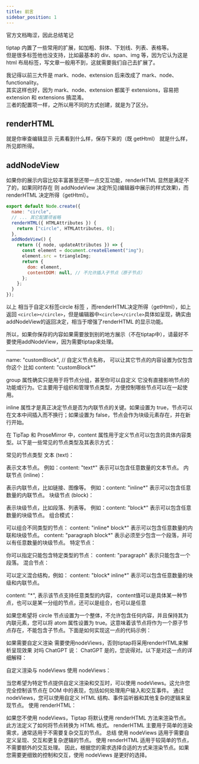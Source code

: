 ```yaml
---
title: 前言
sidebar_position: 1
---
```


官方文档晦涩，因此总结笔记

tiptap 内置了一些常用的扩展，如加粗、斜体、下划线、列表、表格等。  
但是很多标签他也没支持，比如最基本的 div、span、img 等，因为它认为这是 html 布局标签，写文章一般用不到，这就需要我们自己去扩展了。

我记得以前三大件是 mark、node、extension 后来改成了 mark、node、functionality。  
其实这样也好，因为 mark、node、extension 都属于 extensions，容易把 extension 和 extensions 搞混淆。  
三者的配置项一样，之所以用不同的方式创建，就是为了区分。

## renderHTML

就是你审查编辑显示 元素看到什么样，保存下来的（既 getHtml） 就是什么样，所见即所得。

## addNodeView

如果你的展示内容比较丰富甚至还带一点交互功能，renderHTML 显然是满足不了的，如果同时存在 则 addNodeView 决定所见(编辑器中展示的样式效果)，而 renderHTML 决定所得（getHtml）。

```js
export default Node.create({
  name: "circle",
  // ... 其它配置项省略
  renderHTML({ HTMLAttributes }) {
    return ["circle", HTMLAttributes, 0];
  },
  addNodeView() {
    return ({ node, updateAttributes }) => {
      const element = document.createElement("img");
      element.src = triangleImg;
      return {
        dom: element,
        contentDOM: null, // 不允许插入子节点（原子节点）
      };
    };
  }
});
```
以上 相当于自定义标签circle 标签 ，而renderHTML决定所得（getHtml），如上 返回 `<circle></circle>`，但是编辑器中`<circle></circle>`具体如呈现，确实由addNodeView的返回决定，相当于增强了renderHTML 的显示功能。

所以，如果你保存的内容如果需要放到别的地方展示（不在tiptap中），请最好不要使用addNodeView，因为需要tiptap来处理。



---

name: "customBlock", // 自定义节点名称， 可以让其它节点的内容设置为仅包含你这个 比如 content: "customBlock*"

group 属性确实只是用于将节点分组，甚至你可以自定义
它没有直接影响节点的功能或行为。它主要用于组织和管理节点类型，方便控制哪些节点可以在一起使用。

inline 属性才是真正决定节点是否为内联节点的关键。如果设置为 true，节点可以在文本中间插入而不换行；如果设置为 false，节点会作为块级元素存在，并在新行开始。

在 TipTap 和 ProseMirror 中，content 属性用于定义节点可以包含的具体内容类型。以下是一些常见的节点类型及其表示方式：

常见的节点类型
文本 (text)：

表示文本节点。
例如：content: "text*" 表示可以包含任意数量的文本节点。
内联节点 (inline)：

表示内联节点，比如链接、图像等。
例如：content: "inline*" 表示可以包含任意数量的内联节点。
块级节点 (block)：

表示块级节点，比如段落、列表等。
例如：content: "block*" 表示可以包含任意数量的块级节点。
组合模式：

可以组合不同类型的节点：
content: "inline* block*" 表示可以包含任意数量的内联和块级节点。
content: "paragraph block*" 表示必须至少包含一个段落，并可以有任意数量的块级节点。
特定节点：

你可以指定只能包含特定类型的节点：
content: "paragraph" 表示只能包含一个段落。
混合节点：

可以定义混合结构，例如：
content: "block* inline*" 表示可以包含任意数量的块级和内联节点。

content: "*",  表示该节点支持任意类型的内容，
content值可以是具体某一种节点，也可以是某一分组的节点，还可以是组合，也可以是任意


如果您希望将 circle 节点设置为一个整体，不允许包含任何内容，并且保持其为内联元素，您可以将 atom 属性设置为 true。这意味着该节点将作为一个原子节点存在，不能包含子节点。下面是如何实现这一点的代码示例：



如果需要自定义渲染 需要使用nodeViews，否则tiptap将采用renderHTML来解析呈现效果 对吗
ChatGPT 说：
ChatGPT
是的，您说得对。以下是对这一点的详细解释：

自定义渲染与 nodeViews
使用 nodeViews：

当您希望为特定节点提供自定义渲染和交互时，可以使用 nodeViews。这允许您完全控制该节点在 DOM 中的表现，包括如何处理用户输入和交互事件。
通过 nodeViews，您可以使用自定义 HTML 结构、事件监听器和其他复杂的逻辑来呈现节点。
使用 renderHTML：

如果您不使用 nodeViews，Tiptap 将默认使用 renderHTML 方法来渲染节点。此方法定义了如何将节点转换为 HTML 格式。
renderHTML 主要用于简单的渲染需求，通常适用于不需要复杂交互的节点。
总结
使用 nodeViews 适用于需要自定义呈现、交互和更复杂逻辑的节点。
使用 renderHTML 适用于较简单的节点，不需要额外的交互处理。
因此，根据您的需求选择合适的方式来渲染节点。如果您需要更细致的控制和交互，使用 nodeViews 是更好的选择。